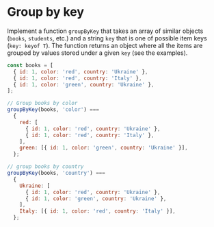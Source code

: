 # Group by key

Implement a function `groupByKey` that takes an array of similar objects
(`books`, `students`, etc.) and a string `key` that is one of possible item
keys (`key: keyof T`). The function returns an object where all the items are
grouped by values stored under a given `key` (see the examples).

```js
const books = [
  { id: 1, color: 'red', country: 'Ukraine' },
  { id: 1, color: 'red', country: 'Italy' },
  { id: 1, color: 'green', country: 'Ukraine' },
];
```

```js
// Group books by color
groupByKey(books, 'color') ===
  {
    red: [
      { id: 1, color: 'red', country: 'Ukraine' },
      { id: 1, color: 'red', country: 'Italy' },
    ],
    green: [{ id: 1, color: 'green', country: 'Ukraine' }],
  };
```

```js
// group books by country
groupByKey(books, 'country') ===
  {
    Ukraine: [
      { id: 1, color: 'red', country: 'Ukraine' },
      { id: 1, color: 'green', country: 'Ukraine' },
    ],
    Italy: [{ id: 1, color: 'red', country: 'Italy' }],
  };
```
